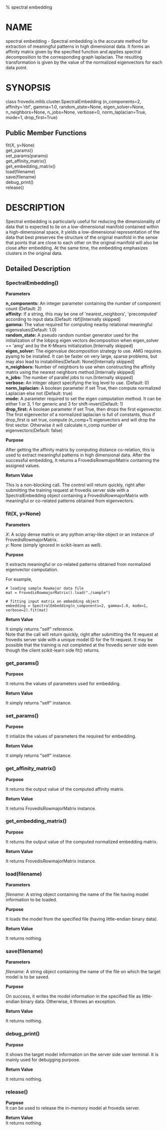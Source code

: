 % spectral embedding

# NAME
spectral embedding - Spectral embedding is the accurate method for extraction of meaningful patterns in high dimensional data. It forms an affinity matrix given by the specified function and applies spectral decomposition to the corresponding graph laplacian. The resulting transformation is given by the value of the normalized eigenvectors for each data point.

# SYNOPSIS

class frovedis.mllib.cluster.SpectralEmbedding (n_components=2, affinity='rbf', gamma=1.0, random_state=None, eigen_solver=None, n_neighbors=None, n_jobs=None, verbose=0, norm_laplacian=True, mode=1, drop_first=True)

## Public Member Functions

fit(X, y=None)  
get_params()  
set_params(params)  
get_affinity_matrix()   
get_embedding_matrix()  
load(filename)  
save(filename)  
debug_print()  
release()  

# DESCRIPTION
Spectral embedding is particularly useful for reducing the dimensionality of data that is expected to lie on a low-dimensional manifold contained within a high-dimensional space, it yields a low-dimensional representation of the data that best preserves the structure of the original manifold in the sense that points that are close to each other on the original manifold will also be close after embedding. At the same time, the embedding emphasizes clusters in the original data.
   

## Detailed Description
### SpectralEmbedding()

__Parameters__   

__n_components:__ An integer parameter containing the  number of component count (Default: 2)  
__affinity:__ If a string, this may be one of 'nearest_neighbors', 'precomputed' according to input data.(Default: rbf)[Internally skipped]  
__gamma:__ The value required for computing nearby relational meaningful eigenvalues(Default: 1.0)  
__random_state:__ A pseudo random number generator used for the initialization of the lobpcg eigen vectors decomposition when eigen_solver == 'amg' and by the K-Means initialization.[Internally skipped]  
__eigen_solver:__ The eigenvalue decomposition strategy to use. AMG requires pyamg to be installed. It can be faster on very large, sparse problems, but may also lead to instabilities(Default: None)[Internally skipped]   
__n_neighbors:__ Number of neighbors to use when constructing the affinity matrix using the nearest neighbors method.[Internally skipped]   
__n_jobs:__ The number of parallel jobs to run.[Internally skipped]   
__verbose:__ An integer object specifying the log level to use. (Default: 0)  
__norm_laplacian:__ A boolean parameter if set True, then compute normalized Laplacian else not (Default: true)  
__mode:__ A parameter required to set the eigen computation method. It can be either 1 or 3, 1 for generic and 3 for shift-invert(Default: 1)   
__drop_first:__ A boolean parameter if set True, then drops the first eigenvector. The first eigenvector of a normalized laplacian is full of constants, thus if drop_first is set true, compute (n_comp+1) eigenvectors and will drop the first vector. Otherwise it will calculate n_comp number of eigenvectors(Default: false)  


__Purpose__  

After getting the affinity matrix by computing distance co-relation, this is used to extract meaningful patterns in high dimensional data.
After the successful embedding, It returns a FrovedisRowmajorMatrix containing the assigned values.

__Return Value__  

This is a non-blocking call. The control will return quickly, right after submitting the training request at frovedis server 
side with a SpectralEmbedding object containing a FrovedisRowmajorMatrix with meaningful or co-related patterns obtained from eigenvectors.

### fit(X, y=None)

__Parameters__   

_X_: A scipy dense matrix or any python array-like object or an instance of FrovedisRowmajorMatrix.    
_y_: None (simply ignored in scikit-learn as well).    

__Purpose__    

It extracts meaningful or co-related patterns obtained from normalized eigenvector computation.   

For example,   

    # loading sample Rowmajor data file
    mat = FrovedisRowmajorMatrix().load("./sample")
    
    # fitting input matrix on embedding object
    embedding = SpectralEmbedding(n_components=2, gamma=1.0, mode=1, verbose=2).fit(mat)   

__Return Value__  

It simply returns "self" reference.   
Note that the call will return quickly, right after submitting the fit request 
at frovedis server side with a unique model ID for the fit request. It may be 
possible that the training is not completed at the frovedis server side even 
though the client scikit-learn side fit() returns. 

### get_params()  

__Purpose__  

It returns the values of parameters used for embedding.

__Return Value__  

It simply returns "self" instance.

### set_params()  

__Purpose__  

It intialize the values of parameters the required for embedding.

__Return Value__  

It simply returns "self" instance.

### get_affinity_matrix()  

__Purpose__  

It returns the output value of the computed affinity matrix.

__Return Value__  

It returns FrovedisRowmajorMatrix instance.

### get_embedding_matrix()  

__Purpose__  

It returns the output value of the computed normalized embedding matrix.

__Return Value__  

It returns FrovedisRowmajorMatrix instance.

### load(filename)  

__Parameters__   

_filename_: A string object containing the name of the file having model information to be loaded.    

__Purpose__    

It loads the model from the specified file (having little-endian binary data).

__Return Value__  

It returns nothing.

### save(filename)

__Parameters__   

_filename_: A string object containing the name of the file on which the target model is to be saved.    

__Purpose__    

On success, it writes the model information in the specified file as little-endian binary data. Otherwise, it throws an exception. 

__Return Value__  

It returns nothing.   

### debug_print()

__Purpose__   

It shows the target model information on the server side user terminal. It is mainly used for debugging purpose.   

__Return Value__  

It returns nothing.  

### release()

__Purpose__   
It can be used to release the in-memory model at frovedis server. 

__Return Value__  
It returns nothing.   

